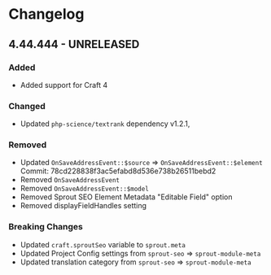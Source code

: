# Changelog

## 4.44.444 - UNRELEASED

### Added

- Added support for Craft 4

### Changed

- Updated `php-science/textrank` dependency v1.2.1,

### Removed

- Updated `OnSaveAddressEvent::$source` => `OnSaveAddressEvent::$element`
  Commit: 78cd228838f3ac5efabd8d536e738b26511bebd2
- Removed `OnSaveAddressEvent`
- Removed `OnSaveAddressEvent::$model`
- Removed Sprout SEO Element Metadata "Editable Field" option
- Removed displayFieldHandles setting

### Breaking Changes

- Updated `craft.sproutSeo` variable to `sprout.meta`
- Updated Project Config settings from `sprout-seo` => `sprout-module-meta`
- Updated translation category from `sprout-seo` => `sprout-module-meta`
